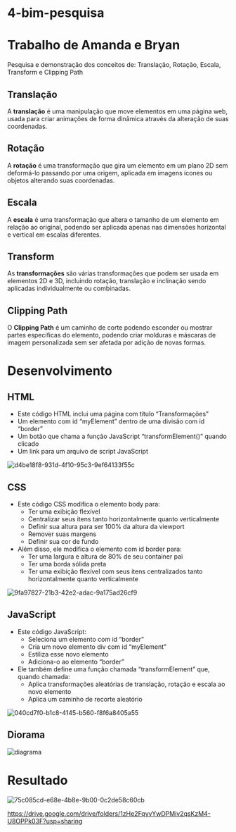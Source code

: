 # 4-bim-pesquisa
<h1> Trabalho de Amanda e Bryan </h1>
 Pesquisa e demonstração dos conceitos de: Translação, Rotação, Escala, Transform e Clipping Path

## Translação
A **translação** é uma manipulação que move elementos em uma página web, usada para criar animações de forma dinâmica através da alteração de suas coordenadas.

## Rotação
A **rotação** é uma transformação que gira um elemento em um plano 2D sem deformá-lo passando por uma origem, aplicada em imagens ícones ou objetos alterando suas coordenadas.

## Escala
A **escala** é uma transformação que altera o tamanho de um elemento em relação ao original, podendo ser aplicada apenas nas dimensões horizontal e vertical em escalas diferentes.

## Transform
As **transformações** são várias transformações que podem ser usada em elementos 2D e 3D, incluindo rotação, translação e inclinação sendo aplicadas individualmente ou combinadas.

## Clipping Path
O **Clipping Path** é um caminho de corte podendo esconder ou mostrar partes especificas do elemento, podendo criar molduras e máscaras de imagem personalizada sem ser afetada por adição de novas formas.

# Desenvolvimento

## HTML
- Este código HTML inclui uma página com título “Transformações”
- Um elemento com id “myElement” dentro de uma divisão com id “border”
- Um botão que chama a função JavaScript “transformElement()” quando clicado
- Um link para um arquivo de script JavaScript

![d4be18f8-931d-4f10-95c3-9ef64133f55c](https://github.com/BryanHGRoc/4-bim-pesquisa/assets/127855127/962acc9a-34c5-4282-a950-282ccc697e86)


## CSS

- Este código CSS modifica o elemento body para:
  - Ter uma exibição flexível
  - Centralizar seus itens tanto horizontalmente quanto verticalmente
  - Definir sua altura para ser 100% da altura da viewport
  - Remover suas margens
  - Definir sua cor de fundo
- Além disso, ele modifica o elemento com id border para:
  - Ter uma largura e altura de 80% de seu container pai
  - Ter uma borda sólida preta
  - Ter uma exibição flexível com seus itens centralizados tanto horizontalmente quanto verticalmente

![9fa97827-21b3-42e2-adac-9a175ad26cf9](https://github.com/BryanHGRoc/4-bim-pesquisa/assets/127855127/d6af8492-698a-4262-a09e-fd93c659fc49)


## JavaScript

- Este código JavaScript:
  - Seleciona um elemento com id “border”
  - Cria um novo elemento div com id “myElement”
  - Estiliza esse novo elemento
  - Adiciona-o ao elemento “border”
- Ele também define uma função chamada “transformElement” que, quando chamada:
  - Aplica transformações aleatórias de translação, rotação e escala ao novo elemento
  - Aplica um caminho de recorte aleatório

![040cd7f0-b1c8-4145-b560-f8f6a8405a55](https://github.com/BryanHGRoc/4-bim-pesquisa/assets/127855127/0639767c-af2f-4eb3-998b-de72333db026)

## Diorama

![diagrama](https://github.com/BryanHGRoc/4-bim-pesquisa/assets/127855127/df73f830-9d5c-4eed-ae7a-bda4017fa4bf)

# Resultado

![75c085cd-e68e-4b8e-9b00-0c2de58c60cb](https://github.com/BryanHGRoc/4-bim-pesquisa/assets/127855127/28fbc2ba-d41a-45f2-8d1f-a8e86be017c7)

https://drive.google.com/drive/folders/1zHe2FqyvYwDPMiv2qsKzM4-U8OPPk03F?usp=sharing

